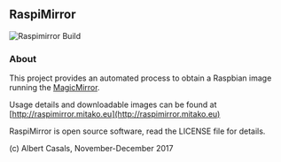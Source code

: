 ## RaspiMirror

![Raspimirror Build](https://raw.github.com/skarbat/raspimirror/master/raspimirror-build.png)

### About

This project provides an automated process to obtain a Raspbian image running the [MagicMirror](https://magicmirror.builders/).

Usage details and downloadable images can be found at [http://raspimirror.mitako.eu](http://raspimirror.mitako.eu)

RaspiMirror is open source software, read the LICENSE file for details.

(c) Albert Casals, November-December 2017
